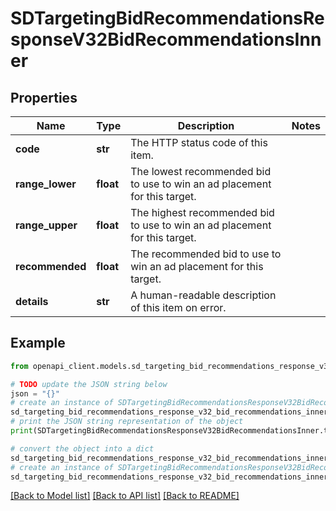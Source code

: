 # SDTargetingBidRecommendationsResponseV32BidRecommendationsInner


## Properties

Name | Type | Description | Notes
------------ | ------------- | ------------- | -------------
**code** | **str** | The HTTP status code of this item. | 
**range_lower** | **float** | The lowest recommended bid to use to win an ad placement for this target. | 
**range_upper** | **float** | The highest recommended bid to use to win an ad placement for this target. | 
**recommended** | **float** | The recommended bid to use to win an ad placement for this target. | 
**details** | **str** | A human-readable description of this item on error. | 

## Example

```python
from openapi_client.models.sd_targeting_bid_recommendations_response_v32_bid_recommendations_inner import SDTargetingBidRecommendationsResponseV32BidRecommendationsInner

# TODO update the JSON string below
json = "{}"
# create an instance of SDTargetingBidRecommendationsResponseV32BidRecommendationsInner from a JSON string
sd_targeting_bid_recommendations_response_v32_bid_recommendations_inner_instance = SDTargetingBidRecommendationsResponseV32BidRecommendationsInner.from_json(json)
# print the JSON string representation of the object
print(SDTargetingBidRecommendationsResponseV32BidRecommendationsInner.to_json())

# convert the object into a dict
sd_targeting_bid_recommendations_response_v32_bid_recommendations_inner_dict = sd_targeting_bid_recommendations_response_v32_bid_recommendations_inner_instance.to_dict()
# create an instance of SDTargetingBidRecommendationsResponseV32BidRecommendationsInner from a dict
sd_targeting_bid_recommendations_response_v32_bid_recommendations_inner_from_dict = SDTargetingBidRecommendationsResponseV32BidRecommendationsInner.from_dict(sd_targeting_bid_recommendations_response_v32_bid_recommendations_inner_dict)
```
[[Back to Model list]](../README.md#documentation-for-models) [[Back to API list]](../README.md#documentation-for-api-endpoints) [[Back to README]](../README.md)


